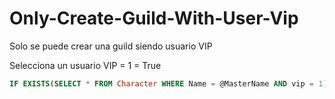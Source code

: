 # Only-Create-Guild-With-User-Vip
Solo se puede crear una guild siendo usuario VIP

Selecciona un usuario VIP = 1 = True
```sql
IF EXISTS(SELECT * FROM Character WHERE Name = @MasterName AND vip = 1)
```
